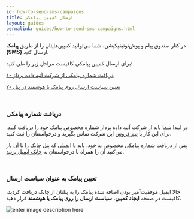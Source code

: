 ```yaml
---
id: how-to-send-sms-campaigns
title: ارسال کمپین پیامکی
layout: guides
permalink: guides/how-to-send-sms-campaigns.html
---
```


در کنار صندوق پیام و پوش‌نوتیفیکیشن، شما می‌توانید کمپین‌هایتان را از طریق **پیامک (SMS)** ارسال کنید.

برای ارسال کمپین پیامکی کافیست مراحل زیر را طی کنید:

[۱- دریافت شماره پیامکی از شرکت آتیه داده پرداز](/guides/how-to-send-sms-campaigns.html#دریافت-شماره-پیامکی)

[۲- تعیین سیاست ارسال روی پیامک یا هوشمند در پنل](/guides/how-to-send-sms-campaigns.html#تعیین-پیامک-به-عنوان-سیاست-ارسال)

<br>

### دریافت شماره پیامکی 

در ابتدا شما باید از شرکت آتیه داده پرداز شماره مخصوص پیامک خود را دریافت کنید. برای این کار با [تیم فروش](http://www.adpdigital.com/%D8%AA%D9%85%D8%A7%D8%B3-%D8%A8%D8%A7-%D9%85%D8%A7/) این شرکت تماس بگیرید و درخواستتان را ثبت کنید.


پس از دریافت شماره پیامکی مخصوص به خود، باید با ایمیلی که پنل چابک را با آن باز می‌کنید آن را همراه با درخواستتان به [چابک ایمیل بزنید](https://chabok.io/contact.html).

<br>

### تعیین پیامک به عنوان سیاست ارسال

حالا ایمیل موفقیت‌آمیز بودن اضافه شده پیامک را به پنلتان از چابک دریافت کردید، کافیست در صفحه **ایجاد کمپین**، **سیاست ارسال را روی پیامک یا هوشمند** قرار دهید.

![enter image description here](http://uupload.ir/files/r6h_sms-campaign.png)

